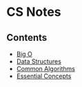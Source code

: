 # CS Notes

## Contents

- [Big O](big-o)
- [Data Structures](data-structures)
- [Common Algorithms](common-algorithms)
- [Essential Concepts](essential-concepts)

<!-- TODO add additional sections as needed (e.g. concurrency) -->
